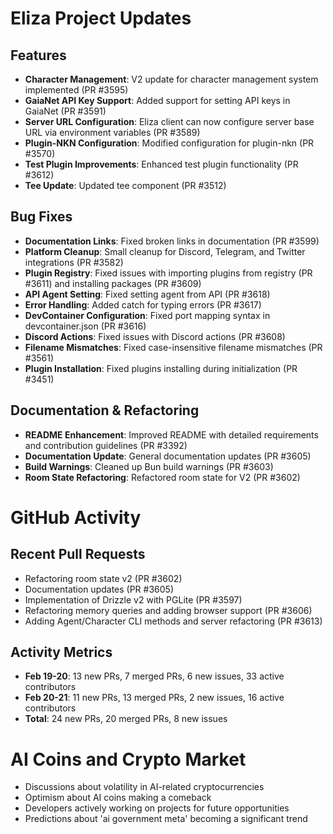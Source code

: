 # Eliza Project Updates

## Features
- **Character Management**: V2 update for character management system implemented (PR #3595)
- **GaiaNet API Key Support**: Added support for setting API keys in GaiaNet (PR #3591)
- **Server URL Configuration**: Eliza client can now configure server base URL via environment variables (PR #3589)
- **Plugin-NKN Configuration**: Modified configuration for plugin-nkn (PR #3570)
- **Test Plugin Improvements**: Enhanced test plugin functionality (PR #3612)
- **Tee Update**: Updated tee component (PR #3512)

## Bug Fixes
- **Documentation Links**: Fixed broken links in documentation (PR #3599)
- **Platform Cleanup**: Small cleanup for Discord, Telegram, and Twitter integrations (PR #3582)
- **Plugin Registry**: Fixed issues with importing plugins from registry (PR #3611) and installing packages (PR #3609)
- **API Agent Setting**: Fixed setting agent from API (PR #3618)
- **Error Handling**: Added catch for typing errors (PR #3617)
- **DevContainer Configuration**: Fixed port mapping syntax in devcontainer.json (PR #3616)
- **Discord Actions**: Fixed issues with Discord actions (PR #3608)
- **Filename Mismatches**: Fixed case-insensitive filename mismatches (PR #3561)
- **Plugin Installation**: Fixed plugins installing during initialization (PR #3451)

## Documentation & Refactoring
- **README Enhancement**: Improved README with detailed requirements and contribution guidelines (PR #3392)
- **Documentation Update**: General documentation updates (PR #3605)
- **Build Warnings**: Cleaned up Bun build warnings (PR #3603)
- **Room State Refactoring**: Refactored room state for V2 (PR #3602)

# GitHub Activity

## Recent Pull Requests
- Refactoring room state v2 (PR #3602)
- Documentation updates (PR #3605)
- Implementation of Drizzle v2 with PGLite (PR #3597)
- Refactoring memory queries and adding browser support (PR #3606)
- Adding Agent/Character CLI methods and server refactoring (PR #3613)

## Activity Metrics
- **Feb 19-20**: 13 new PRs, 7 merged PRs, 6 new issues, 33 active contributors
- **Feb 20-21**: 11 new PRs, 13 merged PRs, 2 new issues, 16 active contributors
- **Total**: 24 new PRs, 20 merged PRs, 8 new issues

# AI Coins and Crypto Market
- Discussions about volatility in AI-related cryptocurrencies
- Optimism about AI coins making a comeback
- Developers actively working on projects for future opportunities
- Predictions about 'ai government meta' becoming a significant trend